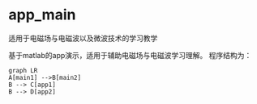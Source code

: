 # app_main
 适用于电磁场与电磁波以及微波技术的学习教学

 基于matlab的app演示，适用于辅助电磁场与电磁波学习理解。
 程序结构为：
 ```mermaid
graph LR
A[main1] -->B[main2]
B --> C[app1]
B --> D[app2]
```

